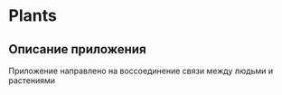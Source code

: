 # Plants
## Описание приложения
Приложение направлено на воссоединение связи между людьми и растениями
